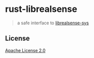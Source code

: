 # rust-librealsense
> a safe interface to [librealsense-sys](https://github.com/benhinchley/librealsense-sys)

## License
[Apache License 2.0](LICENSE)